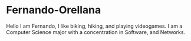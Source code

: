 # Fernando-Orellana

Hello I am Fernando, I like biking, hiking, and playing videogames. I am a Computer Science major with a concentration in Software, and Networks. 
